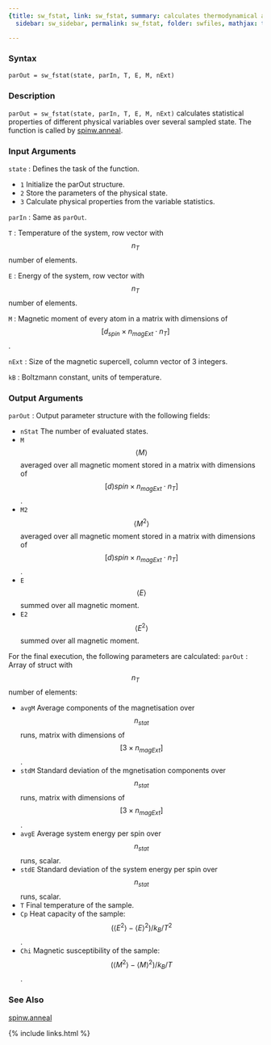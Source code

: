 ```yaml
---
{title: sw_fstat, link: sw_fstat, summary: calculates thermodynamical averages, keywords: sample,
  sidebar: sw_sidebar, permalink: sw_fstat, folder: swfiles, mathjax: true}

---
```

  
### Syntax
  
`parOut = sw_fstat(state, parIn, T, E, M, nExt)`
  
### Description
  
`parOut = sw_fstat(state, parIn, T, E, M, nExt)` calculates statistical
properties of different physical variables over several sampled state.
The function is called by [spinw.anneal](spinw_anneal).
  
### Input Arguments
  
`state`
: Defines the task of the function.
  * `1`   Initialize the parOut structure.
  * `2`   Store the parameters of the physical state.
  * `3`   Calculate physical properties from the variable
          statistics.
  
`parIn`
: Same as `parOut`.
  
`T`
: Temperature of the system, row vector with $$n_T$$ number of elements.
  
`E`
: Energy of the system, row vector with $$n_T$$ number of elements.
  
`M`
: Magnetic moment of every atom in a matrix with dimensions of $$[d_{spin}\times n_{magExt}\cdot n_T]$$.
  
`nExt`
: Size of the magnetic supercell, column vector of 3 integers.
  
`kB`
: Boltzmann constant, units of temperature.
  
### Output Arguments
  
`parOut`
: Output parameter structure with the following fields:
  * `nStat`   The number of evaluated states.
  * `M`       $$\langle M\rangle$$ averaged over all magnetic moment stored
              in a matrix with dimensions of $$[d){spin}\times
              n_{magExt}\cdot n_T]$$.
  * `M2`      $$\langle M^2\rangle$$ averaged over all magnetic moment
              stored in a matrix with dimensions of $$[d){spin}\times
              n_{magExt}\cdot n_T]$$.
  * `E`       $$\langle E\rangle$$  summed over all magnetic moment.
  * `E2`      $$\langle E^2\rangle$$  summed over all magnetic moment.
 
For the final execution, the following parameters are calculated:
`parOut`
: Array of struct with $$n_T$$ number of elements:
  * `avgM`    Average components of the magnetisation over $$n_{stat}$$ runs,
              matrix with dimensions of $$[3\times n_{magExt}]$$.
  * `stdM`    Standard deviation of the mgnetisation components over
              $$n_{stat}$$ runs, matrix with dimensions of $$[3\times n_{magExt}]$$.
  * `avgE`    Average system energy per spin over $$n_{stat}$$ runs, scalar.
  * `stdE`    Standard deviation of the system energy per spin over
              $$n_{stat}$$ runs, scalar.
  * `T`       Final temperature of the sample.
  * `Cp`      Heat capacity of the sample: $$(\langle E^2\rangle-\langle E\rangle^2)/k_B/T^2$$.
  * `Chi`     Magnetic susceptibility of the sample: $$(\langle M^2\rangle-\langle M\rangle^2)/k_B/T$$.
  
### See Also
  
[spinw.anneal](spinw_anneal)
 

{% include links.html %}

